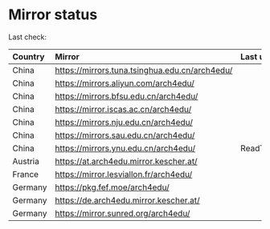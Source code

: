 <script src="./time.js"></script>
# Mirror status
Last check: <script type="text/javascript">localize(1692263766.7559922);</script>

|Country|Mirror|Last update|
|:------|:-----|:----------|
|China|https://mirrors.tuna.tsinghua.edu.cn/arch4edu/|<script type="text/javascript">localize(1692210553);</script>|
|China|https://mirrors.aliyun.com/arch4edu/|<script type="text/javascript">localize(1692167431);</script>|
|China|https://mirrors.bfsu.edu.cn/arch4edu/|<script type="text/javascript">localize(1692210553);</script>|
|China|https://mirror.iscas.ac.cn/arch4edu/|<script type="text/javascript">localize(1692210553);</script>|
|China|https://mirrors.nju.edu.cn/arch4edu/|<script type="text/javascript">localize(1692210553);</script>|
|China|https://mirrors.sau.edu.cn/arch4edu/|<script type="text/javascript">localize(1692210553);</script>|
|China|https://mirrors.ynu.edu.cn/arch4edu/|ReadTimeout|
|Austria|https://at.arch4edu.mirror.kescher.at/|<script type="text/javascript">localize(1692210553);</script>|
|France|https://mirror.lesviallon.fr/arch4edu/|<script type="text/javascript">localize(1692210553);</script>|
|Germany|https://pkg.fef.moe/arch4edu/|<script type="text/javascript">localize(1692210553);</script>|
|Germany|https://de.arch4edu.mirror.kescher.at/|<script type="text/javascript">localize(1692210553);</script>|
|Germany|https://mirror.sunred.org/arch4edu/|<script type="text/javascript">localize(1692210553);</script>|

<script src="./tablefilter/tablefilter.js"></script>
<script src="./table.js"></script>
